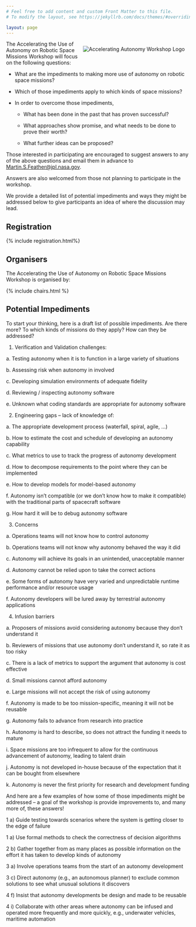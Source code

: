 ```yaml
---
# Feel free to add content and custom Front Matter to this file.
# To modify the layout, see https://jekyllrb.com/docs/themes/#overriding-theme-defaults

layout: page
---
```


<img alt="Accelerating Autonomy Workshop Logo" style="float: right; margin: 1em" src="{{site.logos}}/acceleratingautonomylogo.png">

The Accelerating the Use of Autonomy on Robotic Space Missions Workshop will focus on the following questions:

- What are the impediments to making more use of autonomy on robotic space missions?

- Which of those impediments apply to which kinds of space missions?

- In order to overcome those impediments,

	- What has been done in the past that has proven successful?

	- What approaches show promise, and what needs to be done to prove their worth?

	- What further ideas can be proposed?

Those interested in participating are encouraged to suggest answers to any of the above questions and email them in advance to Martin.S.Feather@jpl.nasa.gov.

Answers are also welcomed from those not planning to participate in the workshop.

We provide a detailed list of potential impediments and ways they might be addressed below to give participants an idea of where the discussion may lead. 

## Registration
  {% include registration.html%}

## Organisers


The Accelerating the Use of Autonomy on Robotic Space Missions Workshop is organised by:

  {% include chairs.html %}

## Potential Impediments
To start your thinking, here is a draft list of possible impediments. Are there more? To which kinds of missions do they apply? How can they be addressed?

1) Verification and Validation challenges:

  a. Testing autonomy when it is to function in a large variety of situations

  b. Assessing risk when autonomy in involved

  c. Developing simulation environments of adequate fidelity

  d. Reviewing / inspecting autonomy software

  e. Unknown what coding standards are appropriate for autonomy software

2) Engineering gaps – lack of knowledge of:

  a. The appropriate development process (waterfall, spiral, agile, …)

  b. How to estimate the cost and schedule of developing an autonomy capability

  c. What metrics to use to track the progress of autonomy development

  d. How to decompose requirements to the point where they can be implemented

  e. How to develop models for model-based autonomy

  f. Autonomy isn’t compatible (or we don’t know how to make it compatible) with the traditional parts of spacecraft software

  g. How hard it will be to debug autonomy software

3) Concerns

  a. Operations teams will not know how to control autonomy

  b. Operations teams will not know why autonomy behaved the way it did

  c. Autonomy will achieve its goals in an unintended, unacceptable manner

  d. Autonomy cannot be relied upon to take the correct actions

  e. Some forms of autonomy have very varied and unpredictable runtime performance and/or resource usage

  f. Autonomy developers will be lured away by terrestrial autonomy applications

4) Infusion barriers

  a. Proposers of missions avoid considering autonomy because they don’t understand it

  b. Reviewers of missions that use autonomy don’t understand it, so rate it as too risky

  c. There is a lack of metrics to support the argument that autonomy is cost effective

  d. Small missions cannot afford autonomy

  e. Large missions will not accept the risk of using autonomy

  f. Autonomy is made to be too mission-specific, meaning it will not be reusable

  g. Autonomy fails to advance from research into practice

  h. Autonomy is hard to describe, so does not attract the funding it needs to mature

  i. Space missions are too infrequent to allow for the continuous advancement of autonomy, leading to talent drain

  j. Autonomy is not developed in-house because of the expectation that it can be bought from elsewhere

  k. Autonomy is never the first priority for research and development funding

And here are a few examples of how some of those impediments might be addressed – a goal of the workshop is provide improvements to, and many more of, these answers!

1 a) Guide testing towards scenarios where the system is getting closer to the edge of failure

1 a) Use formal methods to check the correctness of decision algorithms

2 b) Gather together from as many places as possible information on the effort it has taken to develop kinds of autonomy

3 a) Involve operations teams from the start of an autonomy development

3 c) Direct autonomy (e.g., an autonomous planner) to exclude common solutions to see what unusual solutions it discovers

4 f) Insist that autonomy developments be design and made to be reusable

4 i) Collaborate with other areas where autonomy can be infused and operated more frequently and more quickly, e.g., underwater vehicles, maritime automation 
